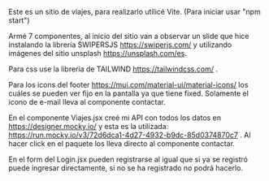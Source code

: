Este es un sitio de viajes, para realizarlo utilicé Vite. (Para iniciar usar "npm start")

Armé 7 componentes, al inicio del sitio van a observar un slide que hice instalando la librería SWIPERSJS https://swiperjs.com/ y utilizando imágenes del sitio unsplash https://unsplash.com/es.

Para css use la libreria de TAILWIND https://tailwindcss.com/ .

Para los icons del footer https://mui.com/material-ui/material-icons/ los cuáles se pueden ver fijo en la pantalla ya que tiene fixed. Solamente el icono de e-mail lleva al componente contactar.

En el componente Viajes.jsx creé mi API con todos los datos en https://designer.mocky.io/ y esta es la utilizada: https://run.mocky.io/v3/72d6dca1-4d27-4932-b9dc-85d0374870c7 . Al hacer click en el paquete los lleva directo al componente contactar.

En el form del Login.jsx pueden registrarse al igual que si ya se registró puede ingresar directamente, si no se ha registrado no podrá hacerlo.
